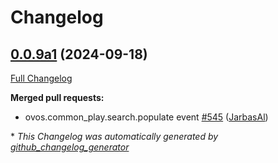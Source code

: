 # Changelog

## [0.0.9a1](https://github.com/OpenVoiceOS/ovos-core/tree/0.0.9a1) (2024-09-18)

[Full Changelog](https://github.com/OpenVoiceOS/ovos-core/compare/0.0.8...0.0.9a1)

**Merged pull requests:**

- ovos.common\_play.search.populate event [\#545](https://github.com/OpenVoiceOS/ovos-core/pull/545) ([JarbasAl](https://github.com/JarbasAl))



\* *This Changelog was automatically generated by [github_changelog_generator](https://github.com/github-changelog-generator/github-changelog-generator)*
